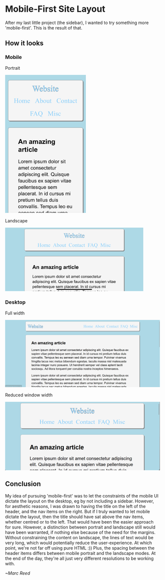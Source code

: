 # Mobile-First Site Layout

After my last little project (the sidebar), I wanted to try something more 'mobile-first'. This is the result of that.

## How it looks

### Mobile

Portrait

<img src="screenshots/mobile_portrait.jpeg" height="450">

<br>

Landscape

<img src="screenshots/mobile_landscape.jpeg" width="450">

### Desktop

Full width

![](screenshots/desktop_full.png "")

Reduced window width

<img src="screenshots/desktop_reduced_window_width.png" width="650">

## Conclusion

My idea of pursuing 'mobile-first' was to let the constraints of the mobile UI dictate the layout on the desktop, eg by not including a sidebar. However, for aesthetic reasons, I was drawn to having the title on the left of the header, and the nav items on the right. But if I truly wanted to let mobile dictate the layout, then the title should have sat above the nav items, whether centred or to the left. That would have been the easier approach for sure. However, a distinction between portrait and landscape still would have been warranted, if nothing else because of the need for the margins. Without constraining the content on landscape, the lines of text would be very long, which would potentially reduce the user-experience. At which point, we're not far off using pure HTML :)) Plus, the spacing between the header items differs between mobile portrait and the landscape modes. At the end of the day, they're all just very different resolutions to be working with.

*~Marc Reed*